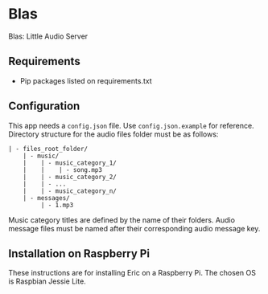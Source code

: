 Blas
====

Blas: Little Audio Server

Requirements
------------

* Pip packages listed on requirements.txt

Configuration
-------------

This app needs a `config.json` file. Use `config.json.example` for reference. Directory structure for the audio files folder must be as follows:
```
| - files_root_folder/
    | - music/
    |    | - music_category_1/
    |    |    | - song.mp3
    |    | - music_category_2/
    |    | - ...
    |    | - music_category_n/
    | - messages/
         | - 1.mp3
```
Music category titles are defined by the name of their folders. Audio message files must be named after their corresponding audio message key.


Installation on Raspberry Pi
----------------------------

These instructions are for installing Eric on a Raspberry Pi.
The chosen OS is Raspbian Jessie Lite.
